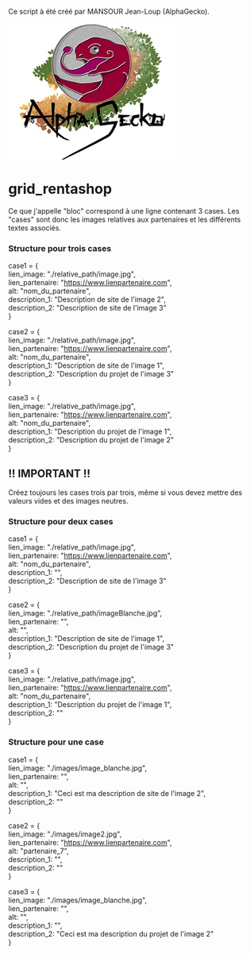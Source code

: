 Ce script à été créé par MANSOUR Jean-Loup (AlphaGecko).

![Screenshot](./images/logo.jpg)

# grid_rentashop

Ce que j'appelle "bloc" correspond à une ligne contenant 3 cases. 
Les "cases" sont donc les images relatives aux partenaires et les différents textes associés. 

### Structure pour trois cases 

case1 = {  
    lien_image: "./relative_path/image.jpg",  
    lien_partenaire: "https://www.lienpartenaire.com",  
    alt: "nom_du_partenaire",   
    description_1: "Description de site de l'image 2",  
    description_2: "Description de site de l'image 3"  
}  

case2 = {  
    lien_image: "./relative_path/image.jpg",  
    lien_partenaire: "https://www.lienpartenaire.com",  
    alt: "nom_du_partenaire",   
    description_1: "Description de site de l'image 1",   
    description_2: "Description du projet de l'image 3"  
}  

case3 = {  
    lien_image: "./relative_path/image.jpg",  
    lien_partenaire: "https://www.lienpartenaire.com",  
    alt: "nom_du_partenaire",    
    description_1: "Description du projet de l'image 1",   
    description_2: "Description du projet de l'image 2"  
}  

## !! IMPORTANT !!

Créez toujours les cases trois par trois, même si vous devez mettre des valeurs vides et des images neutres.

### Structure pour deux cases 

case1 = {  
    lien_image: "./relative_path/image.jpg",  
    lien_partenaire: "https://www.lienpartenaire.com",  
    alt: "nom_du_partenaire",   
    description_1: "",   
    description_2: "Description de site de l'image 3"  
}  

case2 = {  
    lien_image: "./relative_path/imageBlanche.jpg",  
    lien_partenaire: "",  
    alt: "",   
    description_1: "Description de site de l'image 1",   
    description_2: "Description du projet de l'image 3"  
}  

case3 = {  
    lien_image: "./relative_path/image.jpg",  
    lien_partenaire: "https://www.lienpartenaire.com",  
    alt: "nom_du_partenaire",    
    description_1: "Description du projet de l'image 1",   
    description_2: ""  
}  

### Structure pour une case

case1 = {  
    lien_image: "./images/image_blanche.jpg",  
    lien_partenaire: "",  
    alt: "",   
    description_1: "Ceci est ma description de site de l'image 2",   
    description_2: ""  
}  

case2 = {  
    lien_image: "./images/image2.jpg",  
    lien_partenaire: "https://www.lienpartenaire.com",  
    alt: "partenaire_7",   
    description_1: "",   
    description_2: ""  
}

case3 = {  
    lien_image: "./images/image_blanche.jpg",  
    lien_partenaire: "",  
    alt: "",   
    description_1: "",  
    description_2: "Ceci est ma description du projet de l'image 2"  
}  
